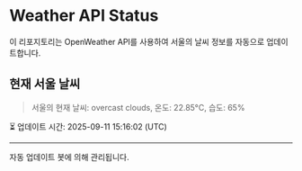 
# Weather API Status

이 리포지토리는 OpenWeather API를 사용하여 서울의 날씨 정보를 자동으로 업데이트합니다.

## 현재 서울 날씨
> 서울의 현재 날씨: overcast clouds, 온도: 22.85°C, 습도: 65%

⏳ 업데이트 시간: 2025-09-11 15:16:02 (UTC)

---
자동 업데이트 봇에 의해 관리됩니다.
